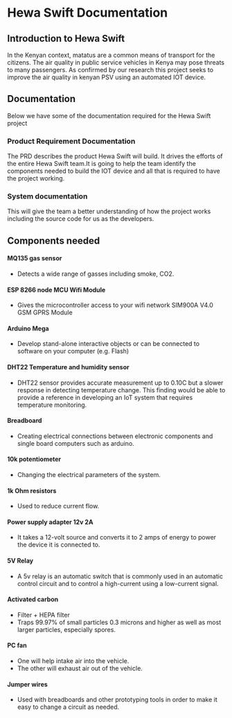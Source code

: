 # Hewa Swift Documentation

<!-- For full documentation visit [mkdocs.org](https://www.mkdocs.org). -->

## Introduction to Hewa Swift
In the Kenyan context, matatus are a common means of transport for the citizens. The air quality in public service vehicles in Kenya may pose threats to many passengers. As confirmed by our research this project seeks to improve the air quality in kenyan PSV using an automated IOT device.

## Documentation 
Below we have some of the documentation required for the Hewa Swift project

### Product Requirement Documentation

The PRD describes the product Hewa Swift will build. It drives the efforts of the entire Hewa Swift team.It is going to help the team identify the components needed to build the IOT device and all that is required to have the project working.


### System documentation 
This will give the team a better understanding of how the project works including the source code for 
us as the developers.

## Components needed 

#### MQ135 gas sensor
- Detects a wide range of gasses including smoke, CO2.

#### ESP 8266 node MCU Wifi Module
- Gives the microcontroller access to  your wifi network
SIM900A V4.0 GSM GPRS Module



#### Arduino Mega
- Develop stand-alone interactive objects or can be connected to software on your computer (e.g. Flash) 

#### DHT22 Temperature and humidity sensor
- DHT22 sensor provides accurate measurement up to 0.10C but a slower response in detecting temperature change. This finding would be able to provide a reference in developing an IoT system that requires temperature monitoring.

#### Breadboard
- Creating electrical connections between electronic components and single board computers such as arduino.

#### 10k potentiometer
- Changing the electrical parameters of the system.

#### 1k Ohm resistors
- Used to reduce current flow.

#### Power supply adapter 12v 2A
- It takes a 12-volt source and converts it to 2 amps of energy to power the device it is connected to.

#### 5V Relay
- A 5v relay is an automatic switch that is commonly used in an automatic control circuit and to control a high-current using a low-current signal.

#### Activated carbon 
- Filter + HEPA filter
- Traps 99.97% of small particles 0.3 microns and higher as well as most larger particles, especially spores.

#### PC fan
- One will help intake air into the vehicle. 
- The other will exhaust air out of the vehicle.

#### Jumper wires
- Used with breadboards and other prototyping tools in order to make it easy to change a circuit as needed.





<!-- 
* `mkdocs new [dir-name]` - Create a new project.
* `mkdocs serve` - Start the live-reloading docs server.
* `mkdocs build` - Build the documentation site.
* `mkdocs -h` - Print help message and exit. -->

<!-- ## Project layout

    mkdocs.yml    # The configuration file.
    docs/
        index.md  # The documentation homepage.
        ...       # Other markdown pages, images and other files. -->
